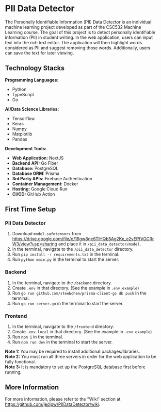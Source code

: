 # PII Data Detector

The Personally Identifiable Information (PII) Data Detector is an individual machine learning project developed as part of the CSC532 Machine Learning course. The goal of this project is to detect personally identifiable information (PII) in student writing. In the web application, users can input text into the rich text editor. The application will then highlight words considered as PII and suggest removing those words. Additionally, users can save the text for later viewing.

## Technology Stacks

<b>Programming Languages:</b>
- Python
- TypeScript
- Go

<b>AI/Data Science Libraries:</b>
- Tensorflow
- Keras
- Numpy
- Matplotlib
- Pandas

<b>Development Tools:</b>
- <b>Web Application:</b> NextJS
- <b>Backend API:</b> Go Fiber
- <b>Database:</b> PostgreSQL
- <b>Database ORM:</b> Prisma
- <b>3rd Party APIs:</b> Firebase Authentication
- <b>Container Management:</b> Docker
- <b>Hosting:</b> Google Cloud Run
- <b>CI/CD:</b> GitHub Action

## First Time Setup
### PII Data Detector
1. Download `model.safetensors` from https://drive.google.com/file/d/19gw8qc6TlHQb5Ag2Ke_e2vEPfVGCRrW3/view?usp=sharing and place it in `/pii_data_detector/model`.
1. In the terminal, navigate to the `/pii_data_detector` directory.
2. Run `pip install -r requirements.txt` in the terminal.
3. Run `python main.py` in the terminal to start the server.

### Backend
1. In the terminal, navigate to the `/backend` directory.
2. Create `.env` in that directory. (See the example in `.env.example`)
3. Run `go run github.com/steebchen/prisma-client-go db push` in the terminal.
4. Run `go run server.go` in the terminal to start the server.

### Frontend
1. In the terminal, navigate to the `/frontend` directory.
2. Create `.env.local` in that directory. (See the example in `.env.example`)
3. Run `npm i` in the terminal.
4. Run `npm run dev` in the terminal to start the server.

**Note 1:** You may be required to install additional packages/libraries.<br>
**Note 2:** You must run all three servers in order for the web application to be fully functional.<br>
**Note 3:** It is mandatory to set up the PostgreSQL database first before running.<br>

## More Information
For more information, please refer to the "Wiki" section at https://github.com/jedipw/PIIDataDetector/wiki.

